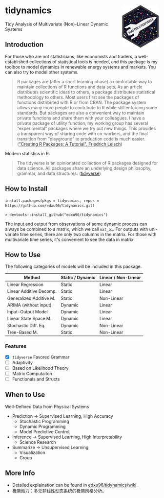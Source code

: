 <!-- README.md is generated from README.Rmd. Please edit that file -->

# tidynamics <a href='https://edxu96.github.io'><img src='./images/1.jpg' align="right" height="138.5" /></a>

<!-- badges: start -->
Tidy Analysis of Multivariate (Non)-Linear Dynamic Systems
<!-- badges: end -->

## Introduction

For those who are not statisticians, like economists and traders, a well-established collections of statistical tools is needed, and this package is my toolbox to model dynamics in renewable energy systems and markets. You can also try to model other systems.

> R packages are (after a short learning phase) a comfortable way to maintain collections of R functions and data sets. As an article distributes scientific ideas to others, a package distributes statistical methodology to others. Most users first see the packages of functions distributed with R or from CRAN. The package system allows many more people to contribute to R while still enforcing some standards. But packages are also a convenient way to maintain private functions and share them with your colleagues. I have a private package of utility function, my working group has several “experimental” packages where we try out new things. This provides a transparent way of sharing code with co-workers, and the final transition from “playground” to production code is much easier. (["Creating R Packages: A Tutorial", Friedrich Leisch](https://cran.r-project.org/doc/contrib/Leisch-CreatingPackages.pdf))

Modern statistics in R.

> The tidyverse is an opinionated collection of R packages designed for data science. All packages share an underlying design philosophy, grammar, and data structures. ([tidyverse](https://www.tidyverse.org))

## How to Install

```
install.packages(pkgs = tidynamics, repos = https://github.com/edxu96/tidynamics.git)
```

```
> devtools::install_github("edxu96/tidynamics")
```

The input and output from observations of some dynamic process can always be combined to a matrix, which we call `mat_oi`. For outputs with uni-variate time series, there are only two columns in the matrix. For those with multivariate time series, it's convenient to see the data in matrix.

## How to Use

The following categories of models will be included in this package.

| Method                  | Static / Dynamic | Linear / Non-Linear |
| ----------------------- | ---------------- | ------------------- |
| Linear Regression       | Static           | Linear              |
| Linear Additive Decomp. | Static           | Linear              |
| Generalized Additive M. | Static           | Non-Linear          |
| ARIMA (without input)   | Dynamic          | Linear              |
| Input-Output Model      | Dynamic          | Linear              |
| Linear State Space M.   | Dynamic          | Linear              |
| Stochastic Diff. Eq.    | Dynamic          | Non-Linear          |
| Tree-Based M.           | Static           | Non-Linear          |

### Features

- [x] `tidyverse` Favored Grammar
- [ ] Adaptivity
- [ ] Based on Likelihood Theory
- [ ] Matrix Computaiton
- [ ] Functionals and Structs

## When to Use

Well-Defined Data from Physical Systems

* Prediction -> Supervised Learning, High Accuracy
    - Stochastic Programming
    - Dynamic Programming
    - Model Predictive Control
* Inference -> Supervised Learning, High Interpretability
    - Science Research
* Summarize -> Unsupervised Learning
    - Visualization
    - Group

## More Info

- Detailed explaination can be found in [edxu96/tidynamics/wiki](https://github.com/edxu96/tidynamics/wiki/1-Home).
- 极简动力：多元非线性动态系统的极简风格分析。

